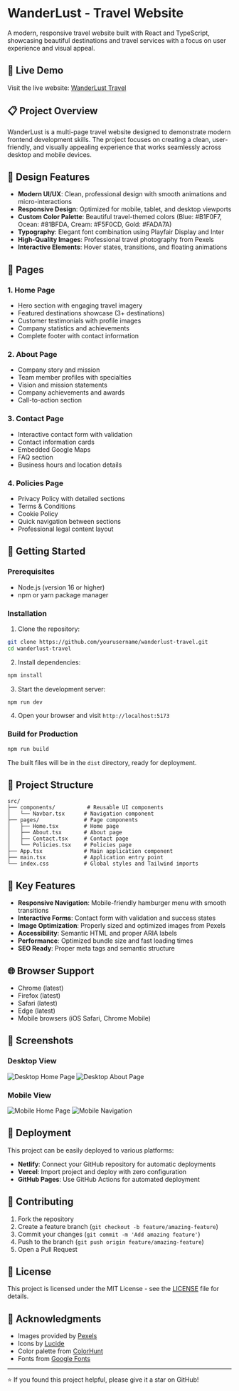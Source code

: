 # WanderLust - Travel Website

A modern, responsive travel website built with React and TypeScript, showcasing beautiful destinations and travel services with a focus on user experience and visual appeal.

## 🌟 Live Demo

Visit the live website: [WanderLust Travel]("")

## 📋 Project Overview

WanderLust is a multi-page travel website designed to demonstrate modern frontend development skills. The project focuses on creating a clean, user-friendly, and visually appealing experience that works seamlessly across desktop and mobile devices.

## 🎨 Design Features

- **Modern UI/UX**: Clean, professional design with smooth animations and micro-interactions
- **Responsive Design**: Optimized for mobile, tablet, and desktop viewports
- **Custom Color Palette**: Beautiful travel-themed colors (Blue: #B1F0F7, Ocean: #81BFDA, Cream: #F5F0CD, Gold: #FADA7A)
- **Typography**: Elegant font combination using Playfair Display and Inter
- **High-Quality Images**: Professional travel photography from Pexels
- **Interactive Elements**: Hover states, transitions, and floating animations

## 📱 Pages

### 1. Home Page
- Hero section with engaging travel imagery
- Featured destinations showcase (3+ destinations)
- Customer testimonials with profile images
- Company statistics and achievements
- Complete footer with contact information

### 2. About Page
- Company story and mission
- Team member profiles with specialties
- Vision and mission statements
- Company achievements and awards
- Call-to-action section

### 3. Contact Page
- Interactive contact form with validation
- Contact information cards
- Embedded Google Maps
- FAQ section
- Business hours and location details

### 4. Policies Page
- Privacy Policy with detailed sections
- Terms & Conditions
- Cookie Policy
- Quick navigation between sections
- Professional legal content layout

## 🚀 Getting Started

### Prerequisites
- Node.js (version 16 or higher)
- npm or yarn package manager

### Installation

1. Clone the repository:
```bash
git clone https://github.com/yourusername/wanderlust-travel.git
cd wanderlust-travel
```

2. Install dependencies:
```bash
npm install
```

3. Start the development server:
```bash
npm run dev
```

4. Open your browser and visit `http://localhost:5173`

### Build for Production

```bash
npm run build
```

The built files will be in the `dist` directory, ready for deployment.

## 📁 Project Structure

```
src/
├── components/          # Reusable UI components
│   └── Navbar.tsx      # Navigation component
├── pages/              # Page components
│   ├── Home.tsx        # Home page
│   ├── About.tsx       # About page
│   ├── Contact.tsx     # Contact page
│   └── Policies.tsx    # Policies page
├── App.tsx             # Main application component
├── main.tsx            # Application entry point
└── index.css           # Global styles and Tailwind imports
```

## 🎯 Key Features

- **Responsive Navigation**: Mobile-friendly hamburger menu with smooth transitions
- **Interactive Forms**: Contact form with validation and success states
- **Image Optimization**: Properly sized and optimized images from Pexels
- **Accessibility**: Semantic HTML and proper ARIA labels
- **Performance**: Optimized bundle size and fast loading times
- **SEO Ready**: Proper meta tags and semantic structure

## 🌐 Browser Support

- Chrome (latest)
- Firefox (latest)
- Safari (latest)
- Edge (latest)
- Mobile browsers (iOS Safari, Chrome Mobile)

## 📸 Screenshots

### Desktop View
![Desktop Home Page](screenshots/desktop-home.png)
![Desktop About Page](screenshots/desktop-about.png)

### Mobile View
![Mobile Home Page](screenshots/mobile-home.png)
![Mobile Navigation](screenshots/mobile-nav.png)

## 🚀 Deployment

This project can be easily deployed to various platforms:

- **Netlify**: Connect your GitHub repository for automatic deployments
- **Vercel**: Import project and deploy with zero configuration
- **GitHub Pages**: Use GitHub Actions for automated deployment

## 🤝 Contributing

1. Fork the repository
2. Create a feature branch (`git checkout -b feature/amazing-feature`)
3. Commit your changes (`git commit -m 'Add amazing feature'`)
4. Push to the branch (`git push origin feature/amazing-feature`)
5. Open a Pull Request

## 📄 License

This project is licensed under the MIT License - see the [LICENSE](LICENSE) file for details.

## 🙏 Acknowledgments

- Images provided by [Pexels](https://pexels.com)
- Icons by [Lucide](https://lucide.dev)
- Color palette from [ColorHunt](https://colorhunt.co/palette/b1f0f781bfdaf5f0cdfada7a)
- Fonts from [Google Fonts](https://fonts.google.com)

---

⭐ If you found this project helpful, please give it a star on GitHub!
